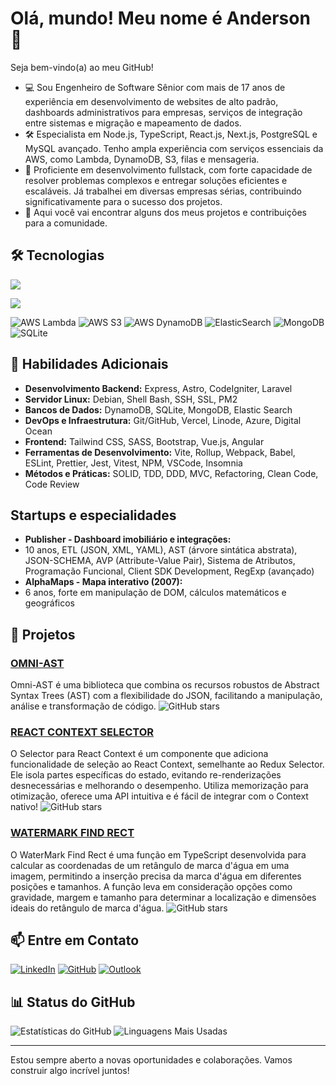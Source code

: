 # Olá, mundo! Meu nome é Anderson 👋

Seja bem-vindo(a) ao meu GitHub!

- 💻 Sou Engenheiro de Software Sênior com mais de 17 anos de experiência em desenvolvimento de websites de alto padrão, dashboards administrativos para empresas, serviços de integração entre sistemas e migração e mapeamento de dados.
- 🛠️ Especialista em Node.js, TypeScript, React.js, Next.js, PostgreSQL e MySQL avançado. Tenho ampla experiência com serviços essenciais da AWS, como Lambda, DynamoDB, S3, filas e mensageria.
- 🚀 Proficiente em desenvolvimento fullstack, com forte capacidade de resolver problemas complexos e entregar soluções eficientes e escaláveis. Já trabalhei em diversas empresas sérias, contribuindo significativamente para o sucesso dos projetos.
- 🌟 Aqui você vai encontrar alguns dos meus projetos e contribuições para a comunidade.

## 🛠️ Tecnologias

<p align="left">
  <a href="https://skillicons.dev">
    <img src="https://skillicons.dev/icons?i=aws,nodejs,ts,nextjs,react,npm" />
  </a>
</p>

<p align="left">
  <a href="https://skillicons.dev">
    <img src="https://skillicons.dev/icons?i=html,css,js,redux,tailwind,vercel,dynamodb,nestjs,vite,prisma,postgres,mongodb,vitest,jest,npm,vscode,git,github,rollupjs,babel,docker,linux,debian,nginx,bash" />
  </a>
</p>

![AWS Lambda](https://img.shields.io/badge/AWS_Lambda-FF9900?style=for-the-badge&logo=aws-lambda&logoColor=white)
![AWS S3](https://img.shields.io/badge/Amazon_S3-569A31?style=for-the-badge&logo=amazon-s3&logoColor=white)
![AWS DynamoDB](https://img.shields.io/badge/Amazon_DynamoDB-4053D6?style=for-the-badge&logo=amazon-dynamodb&logoColor=white)
![ElasticSearch](https://img.shields.io/badge/Elastic_Search-005571?style=for-the-badge&logo=elastic&logoColor=white)
![MongoDB](https://img.shields.io/badge/MongoDB-47A248?style=for-the-badge&logo=mongodb&logoColor=white)
![SQLite](https://img.shields.io/badge/SQLite-003B57?style=for-the-badge&logo=sqlite&logoColor=white)

## 🧰 Habilidades Adicionais

- **Desenvolvimento Backend:** Express, Astro, CodeIgniter, Laravel
- **Servidor Linux:** Debian, Shell Bash, SSH, SSL, PM2
- **Bancos de Dados:** DynamoDB, SQLite, MongoDB, Elastic Search
- **DevOps e Infraestrutura:** Git/GitHub, Vercel, Linode, Azure, Digital Ocean
- **Frontend:** Tailwind CSS, SASS, Bootstrap, Vue.js, Angular
- **Ferramentas de Desenvolvimento:** Vite, Rollup, Webpack, Babel, ESLint, Prettier, Jest, Vitest, NPM, VSCode, Insomnia
- **Métodos e Práticas:** SOLID, TDD, DDD, MVC, Refactoring, Clean Code, Code Review

## Startups e especialidades
- **Publisher - Dashboard imobiliário e integrações:**
- 10 anos, ETL (JSON, XML, YAML), AST (árvore sintática abstrata), JSON-SCHEMA, AVP (Attribute-Value Pair), Sistema de Atributos, Programação Funcional, Client SDK Development, RegExp (avançado)
- **AlphaMaps - Mapa interativo (2007):**
- 6 anos, forte em manipulação de DOM, cálculos matemáticos e geográficos

## 📂 Projetos

### [OMNI-AST](https://github.com/andersondrosa/omni-ast)
Omni-AST é uma biblioteca que combina os recursos robustos de Abstract Syntax Trees (AST) com a flexibilidade do JSON, facilitando a manipulação, análise e transformação de código.
![GitHub stars](https://img.shields.io/github/stars/andersondrosa/omni-ast?style=social)

### [REACT CONTEXT SELECTOR](https://github.com/andersondrosa/selector-provider)
O Selector para React Context é um componente que adiciona funcionalidade de seleção ao React Context, semelhante ao Redux Selector. Ele isola partes específicas do estado, evitando re-renderizações desnecessárias e melhorando o desempenho. Utiliza memorização para otimização, oferece uma API intuitiva e é fácil de integrar com o Context nativo!
![GitHub stars](https://img.shields.io/github/stars/andersondrosa/selector-provider?style=social)

### [WATERMARK FIND RECT](https://github.com/andersondrosa/watermark-find-rect)
O WaterMark Find Rect é uma função em TypeScript desenvolvida para calcular as coordenadas de um retângulo de marca d'água em uma imagem, permitindo a inserção precisa da marca d'água em diferentes posições e tamanhos. A função leva em consideração opções como gravidade, margem e tamanho para determinar a localização e dimensões ideais do retângulo de marca d'água.
![GitHub stars](https://img.shields.io/github/stars/andersondrosa/watermark-find-rect?style=social)

## 📫 Entre em Contato

[![LinkedIn](https://img.shields.io/badge/LinkedIn-0077B5?style=for-the-badge&logo=linkedin&logoColor=white)](https://www.linkedin.com/in/andersondrosa)
[![GitHub](https://img.shields.io/badge/GitHub-181717?style=for-the-badge&logo=github&logoColor=white)](https://github.com/andersondrosa)
[![Outlook](https://img.shields.io/badge/Email-0078D4?style=for-the-badge&logo=microsoftoutlook&logoColor=white)](mailto:andersondrosa@outlook.com)

## 📊 Status do GitHub

![Estatísticas do GitHub](https://github-readme-stats.vercel.app/api?username=andersondrosa&show_icons=true&theme=radical)
![Linguagens Mais Usadas](https://github-readme-stats.vercel.app/api/top-langs/?username=andersondrosa&layout=compact&theme=radical)

---

Estou sempre aberto a novas oportunidades e colaborações. Vamos construir algo incrível juntos!
